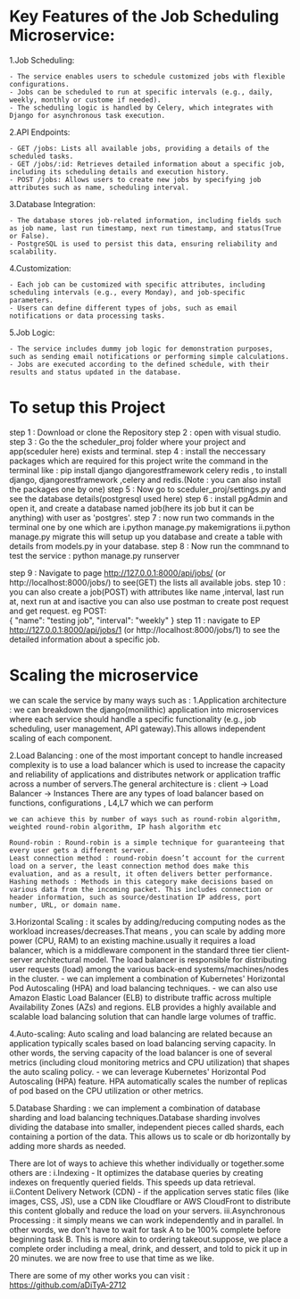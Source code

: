 # Key Features of the Job Scheduling Microservice:
1.Job Scheduling:

	- The service enables users to schedule customized jobs with flexible configurations.
	- Jobs can be scheduled to run at specific intervals (e.g., daily, weekly, monthly or custome if needed).
	- The scheduling logic is handled by Celery, which integrates with Django for asynchronous task execution.
	
2.API Endpoints:

	- GET /jobs: Lists all available jobs, providing a details of the scheduled tasks.
	- GET /jobs/:id: Retrieves detailed information about a specific job, including its scheduling details and execution history.
	- POST /jobs: Allows users to create new jobs by specifying job attributes such as name, scheduling interval.
	
3.Database Integration:

	- The database stores job-related information, including fields such as job name, last run timestamp, next run timestamp, and status(True or False).
	- PostgreSQL is used to persist this data, ensuring reliability and scalability.
	
4.Customization:

	- Each job can be customized with specific attributes, including scheduling intervals (e.g., every Monday), and job-specific parameters.
	- Users can define different types of jobs, such as email notifications or data processing tasks.
	
5.Job Logic:

	- The service includes dummy job logic for demonstration purposes, such as sending email notifications or performing simple calculations.
	- Jobs are executed according to the defined schedule, with their results and status updated in the database.
	
# To setup this Project
step 1 : Download or clone the Repository
step 2 : open with visual studio.
step 3 : Go the the scheduler_proj folder where your project and app(sceduler here) exists and terminal.
step 4 : install the neccessary packages which are required for this project
		 write the command in the terminal like : pip install django djangorestframework celery redis , to install django, djangorestframework ,celery and redis.(Note : you can also install the packages one by one)
step 5 : Now go to sceduler_proj/settings.py and see the database details(postgresql used here)
step 6 : install pgAdmin and open it, and create a database named job(here its job but it can be anything) with user as 'postgres'.
step 7 : now run two commands in the terminal one by one which are 
			i.python manage.py makemigrations
			ii.python manage.py migrate
		this will setup up you database and create a table with details from models.py in your database.
step 8 : Now run the commnand to test the service : python manage.py runserver

step 9 : Navigate to page http://127.0.0.1:8000/api/jobs/ (or http://localhost:8000/jobs/) to see(GET) the lists all available jobs.
step 10 : you can also create a job(POST) with attributes like name ,interval, last run at, next run at and isactive
		  you can also use postman to create post request and get request.
		  eg POST:  
					{
						"name": "testing job",
						"interval": "weekly"
					}
step 11 : navigate to EP http://127.0.0.1:8000/api/jobs/1 (or http://localhost:8000/jobs/1) to see the detailed information about a specific job.


# Scaling the microservice

we can scale the service by many ways such as :
1.Application architecture : we can breakdown the django(monilithic) application into microservices where each service should handle a specific functionality (e.g., job scheduling, user management, API gateway).This allows independent scaling of each component.

2.Load Balancing : one of the most important concept to handle increased complexity is to use a load balancer which is used to increase the capacity and reliability of applications and distributes network or application traffic across a number of servers.The general architecture is :
					client -> Load Balancer -> Instances
	There are any types of load balancer based on functions, configurations , L4,L7 which we can perform				
					
	we can achieve this by number of ways such as round-robin algorithm, weighted round-robin algorithm, IP hash algorithm etc		
	
	Round-robin : Round-robin is a simple technique for guaranteeing that every user gets a different server.
	Least connection method : round-robin doesn’t account for the current load on a server, the least connection method does make this evaluation, and as a result, it often delivers better performance.
	Hashing methods : Methods in this category make decisions based on various data from the incoming packet. This includes connection or header information, such as source/destination IP address, port number, URL, or domain name.
	
3.Horizontal Scaling : it scales by adding/reducing computing nodes as the workload increases/decreases.That means , you can scale by adding more power (CPU, RAM) to an existing machine.usually it requires a load balancer, which is a middleware component in the standard three tier client-server architectural model. The load balancer is responsible for distributing user requests (load) among the various back-end systems/machines/nodes in the cluster.
	- we can implement a combination of Kubernetes' Horizontal Pod Autoscaling (HPA) and load balancing techniques.
	- we can also use Amazon Elastic Load Balancer (ELB) to distribute traffic across multiple Availability Zones (AZs) and regions. ELB provides a highly 	    available and scalable load balancing solution that can handle large volumes of traffic.

4.Auto-scaling: Auto scaling and load balancing are related because an application typically scales based on load balancing serving capacity. In other words, the serving capacity of the load balancer is one of several metrics (including cloud monitoring metrics and CPU utilization) that shapes the auto scaling policy.
	- we can leverage Kubernetes' Horizontal Pod Autoscaling (HPA) feature. HPA automatically scales the number of replicas of pod based on the CPU utilization or other metrics.
	
5.Database Sharding : we can implement a combination of database sharding and load balancing techniques.Database sharding involves dividing the database into smaller, independent pieces called shards, each containing a portion of the data. This allows us to scale or db horizontally by adding more shards as needed.

There are lot of ways to achieve this whether individually or together.some others are :
i.Indexing - It optimizes the database queries by creating indexes on frequently queried fields. This speeds up data retrieval.
ii.Content Delivery Network (CDN) - if the application serves static files (like images, CSS, JS), use a CDN like Cloudflare or AWS CloudFront to distribute this content globally and reduce the load on your servers.
iii.Asynchronous Processing : it simply means we can work independently and in parallel. In other words, we don't have to wait for task A to be 100% complete before beginning task B. This is more akin to ordering takeout.suppose, we place a complete order including a meal, drink, and dessert, and  told to pick it up in 20 minutes. we are now free to use that time as we like.


There are some of my other works you can visit : https://github.com/aDiTyA-2712